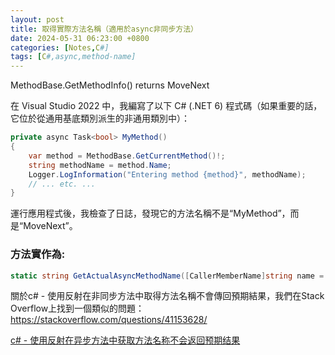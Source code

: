 ```yaml
---
layout: post
title: 取得實際方法名稱（適用於async非同步方法）
date: 2024-05-31 06:23:00 +0800
categories: [Notes,C#]
tags: [C#,async,method-name]
---
```



MethodBase.GetMethodInfo() returns MoveNext

在 Visual Studio 2022 中，我編寫了以下 C# (.NET 6) 程式碼（如果重要的話，它位於從通用基底類別派生的非通用類別中）：

```c#
private async Task<bool> MyMethod()
{
    var method = MethodBase.GetCurrentMethod()!;
    string methodName = method.Name;
    Logger.LogInformation("Entering method {method}", methodName);
    // ... etc. ...
}
```

運行應用程式後，我檢查了日誌，發現它的方法名稱不是“MyMethod”，而是“MoveNext”。

        
### 方法實作為:

```c#
static string GetActualAsyncMethodName([CallerMemberName]string name = null) => name;
```

關於c# - 使用反射在非同步方法中取得方法名稱不會傳回預期結果，我們在Stack Overflow上找到一個類似的問題： https://stackoverflow.com/questions/41153628/


[c# - 使用反射在异步方法中获取方法名称不会返回预期结果](http://123.56.139.157:8082/article/23/8337662/detail.html)